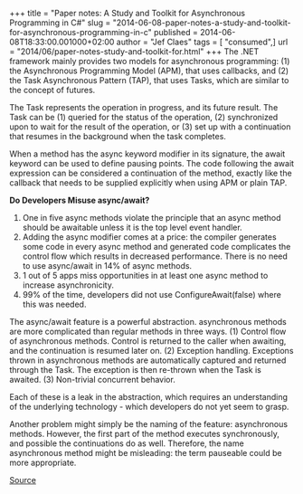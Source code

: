 +++
title = "Paper notes: A Study and Toolkit for Asynchronous Programming in C#"
slug = "2014-06-08-paper-notes-a-study-and-toolkit-for-asynchronous-programming-in-c"
published = 2014-06-08T18:33:00.001000+02:00
author = "Jef Claes"
tags = [ "consumed",]
url = "2014/06/paper-notes-study-and-toolkit-for.html"
+++
The .NET framework mainly provides two models for asynchronous
programming: (1) the Asynchronous Programming Model (APM), that uses
callbacks, and (2) the Task Asynchronous Pattern (TAP), that uses Tasks,
which are similar to the concept of futures.  
  
The Task represents the operation in progress, and its future result.
The Task can be (1) queried for the status of the operation, (2)
synchronized upon to wait for the result of the operation, or (3) set up
with a continuation that resumes in the background when the task
completes.  
  
When a method has the async keyword modifier in its signature, the await
keyword can be used to define pausing points. The code following the
await expression can be considered a continuation of the method, exactly
like the callback that needs to be supplied explicitly when using APM or
plain TAP.  
  
**Do Developers Misuse async/await?**  

1.  One in five async methods violate the principle that an async method
    should be awaitable unless it is the top level event handler.
2.  Adding the async modifier comes at a price: the compiler generates
    some code in every async method and generated code complicates the
    control flow which results in decreased performance. There is no
    need to use async/await in 14% of async methods.
3.  1 out of 5 apps miss opportunities in at least one async method to
    increase asynchronicity.
4.  99% of the time, developers did not use ConfigureAwait(false) where
    this was needed.

The async/await feature is a powerful abstraction. asynchronous methods
are more complicated than regular methods in three ways. (1) Control
flow of asynchronous methods. Control is returned to the caller when
awaiting, and the continuation is resumed later on. (2) Exception
handling. Exceptions thrown in asynchronous methods are automatically
captured and returned through the Task. The exception is then re-thrown
when the Task is awaited. (3) Non-trivial concurrent behavior.  
  
Each of these is a leak in the abstraction, which requires an
understanding of the underlying technology - which developers do not yet
seem to grasp.  
  
Another problem might simply be the naming of the feature: asynchronous
methods. However, the first part of the method executes synchronously,
and possible the continuations do as well. Therefore, the name
asynchronous method might be misleading: the term pauseable could be
more appropriate.  
  
[Source](http://swerl.tudelft.nl/twiki/pub/Main/TechnicalReports/TUD-SERG-2013-016.pdf)
